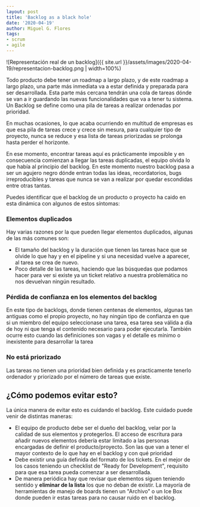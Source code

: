 ```yaml
---
layout: post
title: 'Backlog as a black hole'
date: '2020-04-19'
author: Miguel G. Flores
tags:
- scrum
- agile
---
```


![Representación real de un backlog]({{ site.url }}/assets/images/2020-04-19/representacion-backlog.png | width=100%)

Todo producto debe tener un roadmap a largo plazo, y de este roadmap a largo plazo, una parte más inmediata va a estar definida y preparada para ser desarrollada. Esta parte más cercana tendrán una cola de tareas dónde se van a ir guardando las nuevas funcionalidades que va a tener tu sistema. Un Backlog se define como una pila de tareas a realizar ordenadas por prioridad.

En muchas ocasiones, lo que acaba ocurriendo en multitud de empresas es que esa pila de tareas crece y crece sin mesura, para cualquier tipo de proyecto, nunca se reduce y esa lista de tareas priorizadas se prolonga hasta perder el horizonte.

En ese momento, encontrar tareas aquí es prácticamente imposible y en consecuencia comienzan a llegar las tareas duplicadas, el equipo olvida lo que había al principio del backlog. En este momento nuestro backlog pasa a ser un agujero negro dónde entran todas las ideas, recordatorios, bugs irreproducibles y tareas que nunca se van a realizar por quedar escondidas entre otras tantas.

Puedes identificar que el backlog de un producto o proyecto ha caido en esta dinámica con algunos de estos síntomas:

### Elementos duplicados
 Hay varias razones por la que pueden llegar elementos duplicados, algunas de las más comunes son:
 - El tamaño del backlog y la duración que tienen las tareas hace que se olvide lo que hay y en el pipeline y si una necesidad vuelve a aparecer, al tarea se crea de nuevo.
 - Poco detalle de las tareas, haciendo que las búsquedas que podamos hacer para ver si existe ya un ticket relativo a nuestra problemática no nos devuelvan ningún resultado.

### Pérdida de confianza en los elementos del backlog
En este tipo de backlogs, donde tienen centenas de elementos, algunas tan antiguas como el propio proyecto, no hay ningún tipo de confianza en que si un miembro del equipo seleccionase una tarea, esa tarea sea válida a día de hoy ni que tenga el contenido necesario para poder ejecutarla. También ocurre esto cuando las definiciones son vagas y el detalle es mínimo o inexistente para desarrollar la tarea

### No está priorizado
Las tareas no tienen una prioridad bien definida y es practicamente tenerlo ordenador y priorizado por el número de tareas que existe.

## ¿Cómo podemos evitar esto?
La única manera de evitar esto es cuidando el backlog. Este cuidado puede venir de distintas maneras:

- El equipo de producto debe ser el dueño del backlog, velar por la calidad de sus elementos y protegerlos. El acceso de escritura para añadir nuevos elementos debería estar limitado a las personas encargadas de definir el producto/proyecto. Son las que van a tener el mayor contexto de lo que hay en el backlog y con qué prioridad
- Debe existir una guía definida del formato de los tickets. En el mejor de los casos teniendo un checklist de "Ready for Development", requisito para que esa tarea pueda comenzar a ser desarrollada.
- De manera periódica hay que revisar que elementos siguen teniendo sentido y **eliminar de la lista** los que no deban de existir. La mayoría de herramientas de manejo de boards tienen un "Archivo" o un Ice Box donde pueden ir estas tareas para no causar ruido en el backlog.
